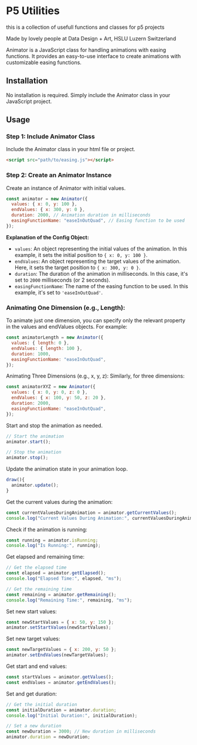 # P5 Utilities

this is a collection of usefull functions and classes for p5 projects

Made by lovely people at Data Design + Art, HSLU Luzern Switzerland

Animator is a JavaScript class for handling animations with easing functions. It provides an easy-to-use interface to create animations with customizable easing functions.

## Installation

No installation is required. Simply include the Animator class in your JavaScript project.

## Usage

### Step 1: Include Animator Class

Include the Animator class in your html file or project.

```html
<script src="path/to/easing.js"></script>
```

### Step 2: Create an Animator Instance

Create an instance of Animator with initial values.

```javascript
const animator = new Animator({
  values: { x: 0, y: 100 },
  endValues: { x: 300, y: 0 },
  duration: 2000, // Animation duration in milliseconds
  easingFunctionName: "easeInOutQuad", // Easing function to be used
});
```

**Explanation of the Config Object:**

- `values`: An object representing the initial values of the animation. In this example, it sets the initial position to `{ x: 0, y: 100 }`.
- `endValues`: An object representing the target values of the animation. Here, it sets the target position to `{ x: 300, y: 0 }`.
- `duration`: The duration of the animation in milliseconds. In this case, it's set to `2000` milliseconds (or 2 seconds).
- `easingFunctionName`: The name of the easing function to be used. In this example, it's set to `'easeInOutQuad'`.

### Animating One Dimension (e.g., Length):

To animate just one dimension, you can specify only the relevant property in the values and endValues objects. For example:

```javascript
const animatorLength = new Animator({
  values: { length: 0 },
  endValues: { length: 100 },
  duration: 1000,
  easingFunctionName: "easeInOutQuad",
});
```

Animating Three Dimensions (e.g., x, y, z):
Similarly, for three dimensions:

```javascript
const animatorXYZ = new Animator({
  values: { x: 0, y: 0, z: 0 },
  endValues: { x: 100, y: 50, z: 20 },
  duration: 2000,
  easingFunctionName: "easeInOutQuad",
});
```

Start and stop the animation as needed.

```javascript
// Start the animation
animator.start();

// Stop the animation
animator.stop();
```

Update the animation state in your animation loop.

```javascript
draw(){
  animator.update();
}
```

Get the current values during the animation:

```javascript
const currentValuesDuringAnimation = animator.getCurrentValues();
console.log("Current Values During Animation:", currentValuesDuringAnimation);
```

Check if the animation is running:

```javascript
const running = animator.isRunning;
console.log("Is Running:", running);
```

Get elapsed and remaining time:

```javascript
// Get the elapsed time
const elapsed = animator.getElapsed();
console.log("Elapsed Time:", elapsed, "ms");

// Get the remaining time
const remaining = animator.getRemaining();
console.log("Remaining Time:", remaining, "ms");
```

Set new start values:

```javascript
const newStartValues = { x: 50, y: 150 };
animator.setStartValues(newStartValues);
```

Set new target values:

```javascript
const newTargetValues = { x: 200, y: 50 };
animator.setEndValues(newTargetValues);
```

Get start and end values:

```javascript
const startValues = animator.getValues();
const endValues = animator.getEndValues();
```

Set and get duration:

```javascript
// Get the initial duration
const initialDuration = animator.duration;
console.log("Initial Duration:", initialDuration);

// Set a new duration
const newDuration = 3000; // New duration in milliseconds
animator.duration = newDuration;
```
